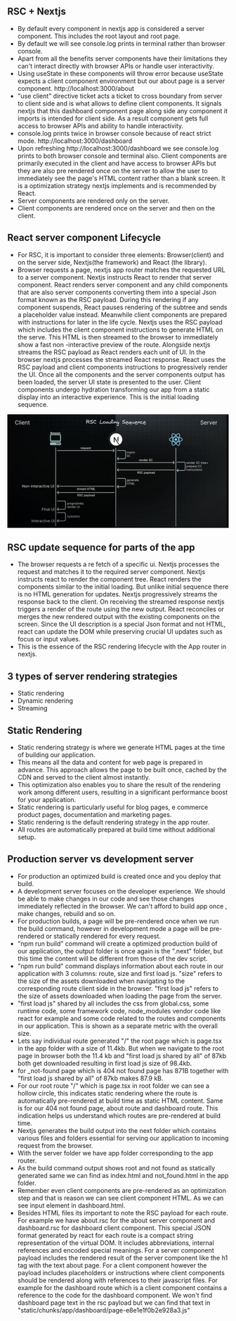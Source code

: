 ## RSC + Nextjs

- By default every component in nextjs app is considered a server component. This includes the root layout and root page.
- By default we will see console.log prints in terminal rather than browser console.
- Apart from all the benefits server components have their limitations they can't interact directly with browser APIs or handle user interactivity.
- Using useState in these components will throw error because useState expects a client component environment but our about page is a server component. http://localhost:3000/about
- "use client" directive ticket acts a ticket to cross boundary from server to client side and is what allows to define client components. It signals nextjs that this dashboard component page along side any component it imports is intended for client side. As a result component gets full access to browser APIs and ability to handle interactivity.
- console.log prints twice in browser console because of react strict mode. http://localhost:3000/dashboard
- Upon refreshing http://localhost:3000/dashboard we see console.log prints to both browser console and terminal also. Client components are primarily executed in the client and have access to browser APIs but they are also pre rendered once on the server to allow the user to immediately see the page's HTML content rather than a blank screen. It is a optimization strategy nextjs implements and is recommended by React.
- Server components are rendered only on the server.
- Client components are rendered once on the server and then on the client.

## React server component Lifecycle

- For RSC, it is important to consider three elements: Browser(client) and on the server side, Nextjs(the framework) and React (the library).
- Browser requests a page, nextjs app router matches the requested URL to a server component. Nextjs instructs React to render that server component. React renders server component and any child components that are also server components converting them into a special Json format known as the RSC payload. During this rendering if any component suspends, React pauses rendering of the subtree and sends a placeholder value instead. Meanwhile client components are prepared with instructions for later in the life cycle. Nextjs uses the RSC payload which includes the client component instructions to generate HTML on the serve. This HTML is then streamed to the browser to immediately show a fast non -interactive preview of the route. Alongside nextjs streams the RSC payload as React renders each unit of UI. In the browser nextjs processes the streamed React response. React uses the RSC payload and client components instructions to progressively render the UI. Once all the components and the server components output has been loaded, the server UI state is presented to the user. Client components undergo hydration transforming our app from a static display into an interactive experience. This is the initial loading sequence.

![rsc_rendering_lifecycle](rsc_rendering_lifecycle.png)

## RSC update sequence for parts of the app

- The browser requests a re fetch of a specific ui. Nextjs processes the request and matches it to the required server component. Nextjs instructs react to render the component tree. React renders the components similar to the initial loading. But unlike initial sequence there is no HTML generation for updates. Nextjs progressively streams the response back to the client. On receiving the streamed response nextjs triggers a render of the route using the new output. React reconciles or merges the new rendered output with the existing components on the screen. Since the UI description is a special Json format and not HTML, react can update the DOM while preserving crucial UI updates such as focus or input values.
- This is the essence of the RSC rendering lifecycle with the App router in nextjs.

## 3 types of server rendering strategies

- Static rendering
- Dynamic rendering
- Streaming

## Static Rendering

- Static rendering strategy is where we generate HTML pages at the time of building our application.
- This means all the data and content for web page is prepared in advance. This approach allows the page to be built once, cached by the CDN and served to the client almost instantly.
- This optimization also enables you to share the result of the rendering work among different users, resulting in a significant performance boost for your application.
- Static rendering is particularly useful for blog pages, e commerce product pages, documentation and marketing pages.
- Static rendering is the default rendering strategy in the app router.
- All routes are automatically prepared at build time without additional setup.

## Production server vs development server

- For production an optimized build is created once and you deploy that build.
- A development server focuses on the developer experience. We should be able to make changes in our code and see those changes immediately reflected in the browser. We can't afford to build app once , make changes, rebuild and so on.
- For production builds, a page will be pre-rendered once when we run the build command, however in development mode a page will be pre-rendered or statically rendered for every request.
- "npm run build" command will create a optimized production build of our application, the output folder is once again is the ".next" folder, but this time the content will be different from those of the dev script.
- "npm run build" command displays information about each route in our application with 3 columns: route, size and first load js. "size" refers to the size of the assets downloaded when navigating to the corresponding route client side in the browser. "first load js" refers to the size of assets downloaded when loading the page from the server.
- "first load js" shared by all includes the css from global.css, some runtime code, some framework code, node_modules vendor code like react for example and some code related to the routes and components in our application. This is shown as a separate metric with the overall size.
- Lets say individual route generated "/" the root page which is page.tsx in the app folder with a size of 11.4kb. But when we navigate to the root page in browser both the 11.4 kb and "first load js shared by all" of 87kb both get downloaded resulting in first load js size of 98.4kb.
- for \_not-found page which is 404 not found page has 871B together with "first load js shared by all" of 87kb makes 87.9 kB.
- For our root route "/" which is page.tsx in root folder we can see a hollow circle, this indicates static rendering where the route is automatically pre-rendered at build time as static HTML content. Same is for our 404 not found page, about route and dashboard route. This indication helps us understand which routes are pre-rendered at build time.
- Nextjs generates the build output into the next folder which contains various files and folders essential for serving our application to incoming request from the browser.
- With the server folder we have app folder corresponding to the app router.
- As the build command output shows root and not found as statically generated same we can find as index.html and not_found.html in the app folder.
- Remember even client components are pre-rendered as an optimization step and that is reason we can see client component HTML. As we can see input element in dashboard.html.
- Besides HTML files its important to note the RSC payload for each route. For example we have about.rsc for the about server component and dashboard.rsc for dashboard client component. This special JSON format generated by react for each route is a compact string representation of the virtual DOM. It includes abbreviations, internal references and encoded special meanings. For a server component payload includes the rendered result of the server component like the h1 tag with the text about page. For a client component however the payload includes placeholders or instructions where client components should be rendered along with references to their javascript files. For example for the dashboard route which is a client component contains a reference to the code for the dashboard component. We won't find dashboard page text in the rsc payload but we can find that text in "static/chunks/app/dashboard/page-e8e1e1f0b2e928a3.js"

